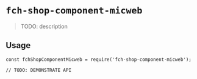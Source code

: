 # `fch-shop-component-micweb`

> TODO: description

## Usage

```
const fchShopComponentMicweb = require('fch-shop-component-micweb');

// TODO: DEMONSTRATE API
```
